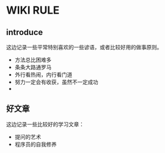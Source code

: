# WIKI  RULE

## introduce



这边记录一些平常特别喜欢的一些谚语，或者比较好用的做事原则。



- 方法总比困难多
- 条条大路通罗马
- 外行看热闹，内行看门道
- 努力一定会有收获，虽然不一定成功
- 





##  好文章

这边记录一些比较好的学习文章：

- 提问的艺术
- 程序员的自我修养